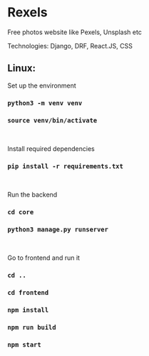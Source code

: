 # Rexels

Free photos website like Pexels, Unsplash etc

Technologies:
    Django, DRF,
    React.JS,
    CSS

<h2>Linux:</h2>
Set up the environment

### `python3 -m venv venv`
### `source venv/bin/activate`
<br/>

Install required dependencies
### `pip install -r requirements.txt`
<br/>

Run the backend
### `cd core`
### `python3 manage.py runserver`
<br/>

Go to frontend and run it 
### `cd ..`
### `cd frontend`
### `npm install`
### `npm run build`
### `npm start`
